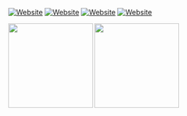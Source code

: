 [![Website](https://img.shields.io/website?down_color=lightgray&down_message=down%20%3A%28&label=casalinovalerio.com&style=for-the-badge&up_color=green&up_message=up%20%3A%29&url=https%3A%2F%2Fwww.casalinovalerio.com)](https://www.casalinovalerio.com)
[![Website](https://img.shields.io/website?down_color=lightgray&down_message=down%20%3A%28&label=readmy.link&style=for-the-badge&up_color=green&up_message=up%20%3A%29&url=https%3A%2F%2Freadmy.link)](https://readmy.link)
[![Website](https://img.shields.io/website?down_color=lightgray&down_message=down%20%3A%28&label=ppa.casali.no&style=for-the-badge&up_color=green&up_message=up%20%3A%29&url=https%3A%2F%2Fppa.casali.no/Release)](https://ppa.casali.no)
[![Website](https://img.shields.io/website?down_color=lightgray&down_message=down%20%3A%28&label=writeups.casali.no&style=for-the-badge&up_color=green&up_message=up%20%3A%29&url=https%3A%2F%2Fwriteups.casali.no)](https://writeups.casali.no)

<a href="https://github.com/5amu">
  <img align="left" height="170px" src="https://github-readme-stats.vercel.app/api?username=5amu&theme=onedark&show_icons=true" />
</a>
<a href="https://github.com/5amu">
  <img align="left" height="170px" src="https://github-readme-stats.vercel.app/api/top-langs/?username=5amu&layout=compact&show_icons=true&theme=onedark&hide=HTML,CSS,PowerShell,Vim%20script&langs_count=10" />
</a>
